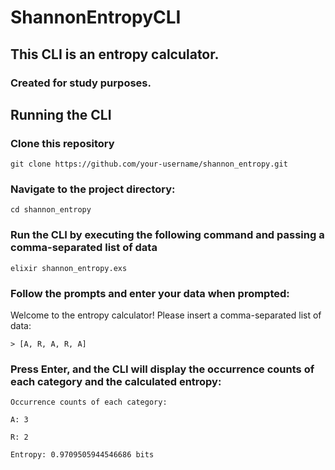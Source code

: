 # ShannonEntropyCLI

## This CLI is an entropy calculator.

### Created for study purposes.

## Running the CLI

### Clone this repository

`git clone https://github.com/your-username/shannon_entropy.git`

### Navigate to the project directory:

`cd shannon_entropy`

### Run the CLI by executing the following command and passing a comma-separated list of data

`elixir shannon_entropy.exs`

### Follow the prompts and enter your data when prompted:

Welcome to the entropy calculator!
Please insert a comma-separated list of data:

`> [A, R, A, R, A]`

### Press Enter, and the CLI will display the occurrence counts of each category and the calculated entropy:

`Occurrence counts of each category:`

`A: 3`

`R: 2`

`Entropy: 0.9709505944546686 bits`

